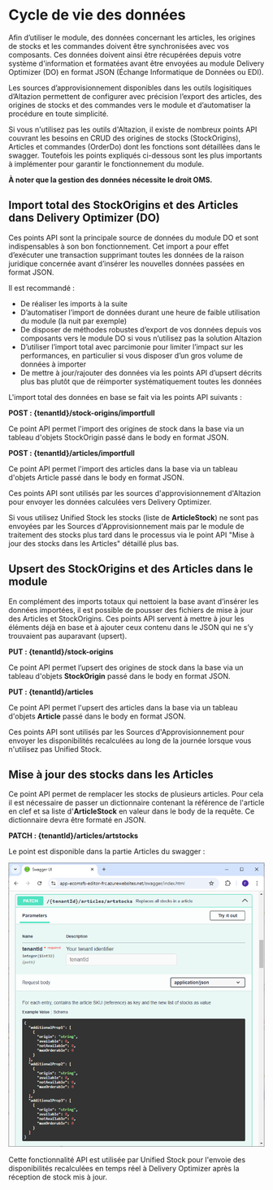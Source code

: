 # Cycle de vie des données

Afin d’utiliser le module, des données concernant les articles, les origines de stocks et les commandes doivent être synchronisées avec vos composants. Ces données doivent ainsi être récupérées depuis votre système d'information et formatées avant être envoyées au module Delivery Optimizer (DO) en format JSON (Échange Informatique de Données ou EDI). 

Les sources d’approvisionnement disponibles dans les outils logisitiques d’Altazion permettent de configurer avec précision l’export des articles, des origines de stocks et des commandes vers le module et d’automatiser la procédure en toute simplicité.

Si vous n'utilisez pas les outils d'Altazion, il existe de nombreux points API couvrant les besoins en CRUD des origines de stocks (StockOrigins), Articles et commandes (OrderDo) dont les fonctions sont détaillées dans le swagger. Toutefois les points expliqués ci-dessous sont les plus importants à implémenter pour garantir le fonctionnement du module.

__À noter que la gestion des données nécessite le droit OMS.__

## Import total des StockOrigins et des Articles dans Delivery Optimizer (DO)

Ces points API sont la principale source de données du module DO et sont indispensables à son bon fonctionnement. Cet import a pour effet d’exécuter une transaction supprimant toutes les données de la raison juridique concernée avant d’insérer les nouvelles données passées en format JSON.

Il est recommandé :
- De réaliser les imports à la suite
- D’automatiser l’import de données durant une heure de faible utilisation du module (la nuit par exemple)
- De disposer de méthodes robustes d’export de vos données depuis vos composants vers le module DO si vous n’utilisez pas la solution Altazion
- D’utiliser l’import total avec parcimonie pour limiter l’impact sur les performances, en particulier si vous disposer d’un gros volume de données à importer
- De mettre à jour/rajouter des données via les points API d’upsert décrits plus bas plutôt que de réimporter systématiquement toutes les données

L'import total des données en base se fait via les points API suivants : 

__POST : {tenantId}/stock-origins/importfull__

Ce point API permet l'import des origines de stock dans la base via un tableau d'objets StockOrigin passé dans le body en format JSON.

__POST : {tenantId}/articles/importfull__

Ce point API permet l'import des articles dans la base via un tableau d'objets Article passé dans le body en format JSON.

Ces points API sont utilisés par les sources d'approvisionnement d'Altazion pour envoyer les données calculées vers Delivery Optimizer.

Si vous utilisez Unified Stock les stocks (liste de __ArticleStock__) ne sont pas envoyées par les Sources d'Approvisionnement mais par le module de traitement des stocks plus tard dans le processus via le point API "Mise à jour des stocks dans les Articles" détaillé plus bas.

## Upsert des StockOrigins et des Articles dans le module

En complément des imports totaux qui nettoient la base avant d’insérer les données importées, il est possible de pousser des fichiers de mise à jour des Articles et StockOrigins. Ces points API servent à mettre à jour les éléments déjà en base et à ajouter ceux contenu dans le JSON qui ne s’y trouvaient pas auparavant (upsert).

__PUT : {tenantId}/stock-origins__

Ce point API permet l’upsert des origines de stock dans la base via un tableau d'objets __StockOrigin__ passé dans le body en format JSON.

__PUT : {tenantId}/articles__

Ce point API permet l'upsert des articles dans la base via un tableau d'objets __Article__ passé dans le body en format JSON.

Ces points API sont utilisés par les Sources d'Approvisionnement pour envoyer les disponibilités recalculées au long de la journée lorsque vous n'utilisez pas Unified Stock.

## Mise à jour des stocks dans les Articles

Ce point API permet de remplacer les stocks de plusieurs articles. Pour cela il est nécessaire de passer un dictionnaire contenant la référence de l'article en clef et sa liste d'__ArticleStock__ en valeur dans le body de la requête. Ce dictionnaire devra être formaté en JSON.

__PATCH : {tenantId}/articles/artstocks__

Le point est disponible dans la partie Articles du swagger :

![SwaggerUI du point API de remplacement des stocks](img/ArtStocksSwaggerUI.png)

Cette fonctionnalité API est utilisée par Unified Stock pour l'envoie des disponibilités recalculées en temps réel à Delivery Optimizer après la réception de stock mis à jour.